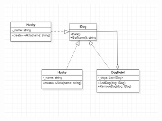 ![image](https://github.com/RedRabel99/23-Design-patterns-challange/blob/main/Composite/Diagram.jpg)
